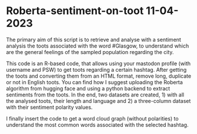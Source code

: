 # Roberta-sentiment-on-toot 11-04-2023
The primary aim of this script is to retrieve and analyse with a sentiment analysis the toots associated with the word #Glasgow, to understand which are the general feelings of the sampled population regarding the city. 


This code is an R-based code, that allows using your mastodon profile (with username and PSW) to get toots regarding a certain hashtag. 
After getting the toots and converting them from an HTML format, remove long, duplicate or not in English toots. You can find how I suggest uploading the Roberta
algorithm from hugging face and using a python backend to extract sentiments from the toots. In the end, two datasets are created, 1) with all the analysed toots, their length and language and 2) a three-column dataset with their sentiment polarity values.

I finally insert the code to get a word cloud graph (without polarities) to understand the most common words associated with the selected hashtag. 
